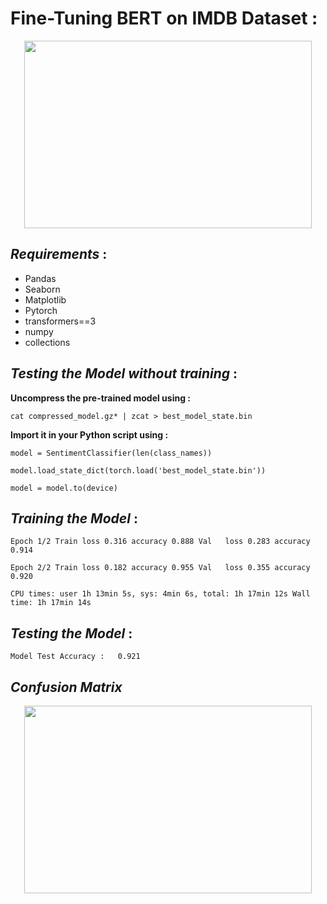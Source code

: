 # Fine-Tuning BERT on IMDB Dataset :


<p align="center">
  <kbd>
  <img width="460" height="300" src="https://user-images.githubusercontent.com/85687148/128644652-26320c24-8745-44f5-beaa-d9a16995bc34.png">
  </kbd>
</p>


## ***Requirements*** :

* Pandas
* Seaborn
* Matplotlib
* Pytorch
* transformers==3
* numpy
* collections

## ***Testing the Model without training*** :

**Uncompress the pre-trained model using :**

`cat compressed_model.gz* | zcat > best_model_state.bin`

**Import it in your Python script using :**


`model = SentimentClassifier(len(class_names))`

`model.load_state_dict(torch.load('best_model_state.bin'))`

`model = model.to(device)`


## ***Training the Model*** :


`Epoch 1/2
Train loss 0.316 accuracy 0.888
Val   loss 0.283 accuracy 0.914`

`Epoch 2/2
Train loss 0.182 accuracy 0.955
Val   loss 0.355 accuracy 0.920`

`CPU times: user 1h 13min 5s, sys: 4min 6s, total: 1h 17min 12s
Wall time: 1h 17min 14s`


## ***Testing the Model*** :


`
Model Test Accuracy :   0.921
`
## ***Confusion Matrix***


<p align="center">
  <kbd>
  <img width="460" height="300" src="https://user-images.githubusercontent.com/85687148/128644833-c7062d3b-a9ba-4a94-81ed-f4f9540d9e9d.png">
  </kbd>
</p>




